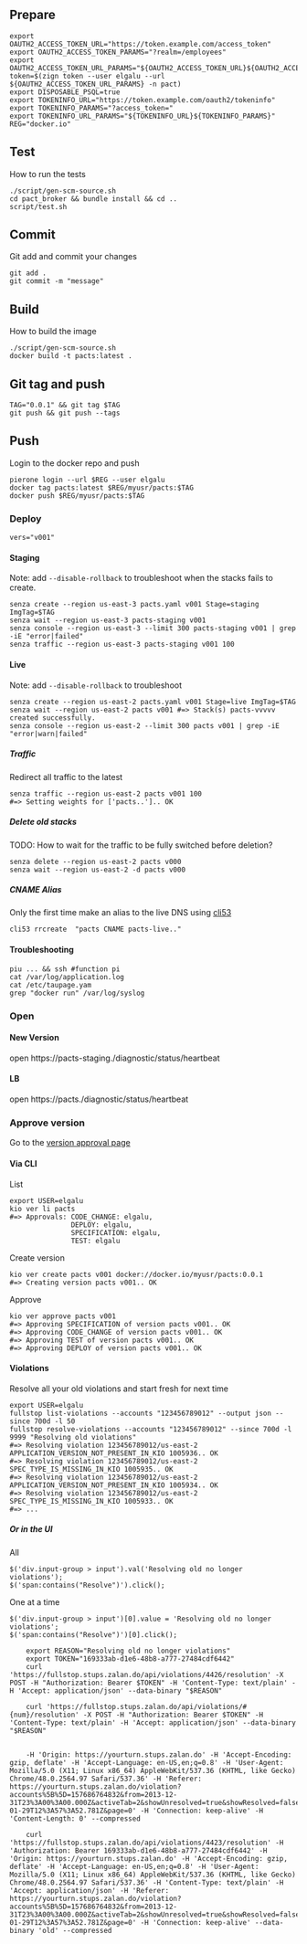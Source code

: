 ## Prepare
    export OAUTH2_ACCESS_TOKEN_URL="https://token.example.com/access_token"
    export OAUTH2_ACCESS_TOKEN_PARAMS="?realm=/employees"
    export OAUTH2_ACCESS_TOKEN_URL_PARAMS="${OAUTH2_ACCESS_TOKEN_URL}${OAUTH2_ACCESS_TOKEN_PARAMS}"
    token=$(zign token --user elgalu --url ${OAUTH2_ACCESS_TOKEN_URL_PARAMS} -n pact)
    export DISPOSABLE_PSQL=true
    export TOKENINFO_URL="https://token.example.com/oauth2/tokeninfo"
    export TOKENINFO_PARAMS="?access_token="
    export TOKENINFO_URL_PARAMS="${TOKENINFO_URL}${TOKENINFO_PARAMS}"
    REG="docker.io"

## Test
How to run the tests

    ./script/gen-scm-source.sh
    cd pact_broker && bundle install && cd ..
    script/test.sh

## Commit
Git add and commit your changes

    git add .
    git commit -m "message"

## Build
How to build the image

    ./script/gen-scm-source.sh
    docker build -t pacts:latest .

## Git tag and push

    TAG="0.0.1" && git tag $TAG
    git push && git push --tags

## Push
Login to the docker repo and push

    pierone login --url $REG --user elgalu
    docker tag pacts:latest $REG/myusr/pacts:$TAG
    docker push $REG/myusr/pacts:$TAG

### Deploy
    vers="v001"

#### Staging
Note: add `--disable-rollback` to troubleshoot when the stacks fails to create.

    senza create --region us-east-3 pacts.yaml v001 Stage=staging ImgTag=$TAG
    senza wait --region us-east-3 pacts-staging v001
    senza console --region us-east-3 --limit 300 pacts-staging v001 | grep -iE "error|failed"
    senza traffic --region us-east-3 pacts-staging v001 100

#### Live
Note: add `--disable-rollback` to troubleshoot

    senza create --region us-east-2 pacts.yaml v001 Stage=live ImgTag=$TAG
    senza wait --region us-east-2 pacts v001 #=> Stack(s) pacts-vvvvv created successfully.
    senza console --region us-east-2 --limit 300 pacts v001 | grep -iE "error|warn|failed"

##### Traffic
Redirect all traffic to the latest

    senza traffic --region us-east-2 pacts v001 100
    #=> Setting weights for ['pacts..'].. OK

##### Delete old stacks
TODO: How to wait for the traffic to be fully switched before deletion?

    senza delete --region us-east-2 pacts v000
    senza wait --region us-east-2 -d pacts v000

##### CNAME Alias
Only the first time make an alias to the live DNS using [cli53](https://github.com/barnybug/cli53)

    cli53 rrcreate  "pacts CNAME pacts-live.."

#### Troubleshooting

    piu ... && ssh #function pi
    cat /var/log/application.log
    cat /etc/taupage.yam
    grep "docker run" /var/log/syslog

### Open

#### New Version
open https://pacts-staging./diagnostic/status/heartbeat

#### LB
open https://pacts./diagnostic/status/heartbeat

### Approve version
Go to the [version approval page](https://yourturn.stups.example.org/application/detail/pacts/version/approve/v001)

#### Via CLI
List

    export USER=elgalu
    kio ver li pacts
    #=> Approvals: CODE_CHANGE: elgalu,
                   DEPLOY: elgalu,
                   SPECIFICATION: elgalu,
                   TEST: elgalu

Create version

    kio ver create pacts v001 docker://docker.io/myusr/pacts:0.0.1
    #=> Creating version pacts v001.. OK

Approve

    kio ver approve pacts v001
    #=> Approving SPECIFICATION of version pacts v001.. OK
    #=> Approving CODE_CHANGE of version pacts v001.. OK
    #=> Approving TEST of version pacts v001.. OK
    #=> Approving DEPLOY of version pacts v001.. OK

#### Violations
Resolve all your old violations and start fresh for next time

    export USER=elgalu
    fullstop list-violations --accounts "123456789012" --output json --since 700d -l 50
    fullstop resolve-violations --accounts "123456789012" --since 700d -l 9999 "Resolving old violations"
    #=> Resolving violation 123456789012/us-east-2 APPLICATION_VERSION_NOT_PRESENT_IN_KIO 1005936.. OK
    #=> Resolving violation 123456789012/us-east-2 SPEC_TYPE_IS_MISSING_IN_KIO 1005935.. OK
    #=> Resolving violation 123456789012/us-east-2 APPLICATION_VERSION_NOT_PRESENT_IN_KIO 1005934.. OK
    #=> Resolving violation 123456789012/us-east-2 SPEC_TYPE_IS_MISSING_IN_KIO 1005933.. OK
    #=> ...

##### Or in the UI
All

    $('div.input-group > input').val('Resolving old no longer violations');
    $('span:contains("Resolve")').click();

One at a time

    $('div.input-group > input')[0].value = 'Resolving old no longer violations';
    $('span:contains("Resolve")')[0].click();

		export REASON="Resolving old no longer violations"
		export TOKEN="169333ab-d1e6-48b8-a777-27484cdf6442"
		curl 'https://fullstop.stups.zalan.do/api/violations/4426/resolution' -X POST -H "Authorization: Bearer $TOKEN" -H 'Content-Type: text/plain' -H 'Accept: application/json' --data-binary "$REASON"

		curl 'https://fullstop.stups.zalan.do/api/violations/#{num}/resolution' -X POST -H "Authorization: Bearer $TOKEN" -H 'Content-Type: text/plain' -H 'Accept: application/json' --data-binary "$REASON"


		-H 'Origin: https://yourturn.stups.zalan.do' -H 'Accept-Encoding: gzip, deflate' -H 'Accept-Language: en-US,en;q=0.8' -H 'User-Agent: Mozilla/5.0 (X11; Linux x86_64) AppleWebKit/537.36 (KHTML, like Gecko) Chrome/48.0.2564.97 Safari/537.36' -H 'Referer: https://yourturn.stups.zalan.do/violation?accounts%5B%5D=157686764832&from=2013-12-31T23%3A00%3A00.000Z&activeTab=2&showUnresolved=true&showResolved=false&sortAsc=true&to=2016-01-29T12%3A57%3A52.781Z&page=0' -H 'Connection: keep-alive' -H 'Content-Length: 0' --compressed

		curl 'https://fullstop.stups.zalan.do/api/violations/4423/resolution' -H 'Authorization: Bearer 169333ab-d1e6-48b8-a777-27484cdf6442' -H 'Origin: https://yourturn.stups.zalan.do' -H 'Accept-Encoding: gzip, deflate' -H 'Accept-Language: en-US,en;q=0.8' -H 'User-Agent: Mozilla/5.0 (X11; Linux x86_64) AppleWebKit/537.36 (KHTML, like Gecko) Chrome/48.0.2564.97 Safari/537.36' -H 'Content-Type: text/plain' -H 'Accept: application/json' -H 'Referer: https://yourturn.stups.zalan.do/violation?accounts%5B%5D=157686764832&from=2013-12-31T23%3A00%3A00.000Z&activeTab=2&showUnresolved=true&showResolved=false&sortAsc=true&to=2016-01-29T12%3A57%3A52.781Z&page=0' -H 'Connection: keep-alive' --data-binary 'old' --compressed

